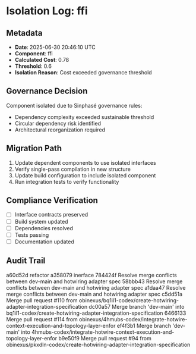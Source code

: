 # Isolation Log: ffi

## Metadata
- **Date**: 2025-06-30 20:46:10 UTC
- **Component**: ffi
- **Calculated Cost**: 0.78
- **Threshold**: 0.6
- **Isolation Reason**: Cost exceeded governance threshold

## Governance Decision
Component isolated due to Sinphasé governance rules:
- Dependency complexity exceeded sustainable threshold
- Circular dependency risk identified
- Architectural reorganization required

## Migration Path
1. Update dependent components to use isolated interfaces
2. Verify single-pass compilation in new structure
3. Update build configuration to include isolated component
4. Run integration tests to verify functionality

## Compliance Verification
- [ ] Interface contracts preserved
- [ ] Build system updated
- [ ] Dependencies resolved
- [ ] Tests passing
- [ ] Documentation updated

## Audit Trail
a60d52d refactor
a358079 inerface
784424f Resolve merge conflicts between dev-main and hotwiring adapter spec
58bbb43 Resolve merge conflicts between dev-main and hotwiring adapter spec
a1daa47 Resolve merge conflicts between dev-main and hotwiring adapter spec
c5dd51a Merge pull request #110 from obinexus/bq1il1-codex/create-hotwiring-adapter-integration-specification
dc00a57 Merge branch 'dev-main' into bq1il1-codex/create-hotwiring-adapter-integration-specification
6466133 Merge pull request #114 from obinexus/4hmubs-codex/integrate-hotwire-context-execution-and-topology-layer-enfor
ef4f3b1 Merge branch 'dev-main' into 4hmubs-codex/integrate-hotwire-context-execution-and-topology-layer-enfor
b9e50f9 Merge pull request #94 from obinexus/pkxdln-codex/create-hotwiring-adapter-integration-specification
